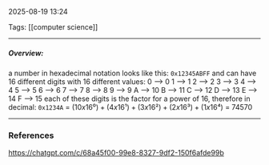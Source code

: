 2025-08-19 13:24

Tags: [[computer science]] 

------------------------------------------------
##### Overview:

a number in hexadecimal notation looks like this:
`0x12345ABFF`
and can have 16 different digits with 16 different values:
	0    -->    0
	1    -->    1
	2    -->    2
	3    -->    3
	4    -->    4
	5    -->    5
	6    -->    6
	7    -->    7
	8    -->    8
	9    -->    9
	A    -->    10
	B    -->    11
	C    -->    12
	D    -->    13
	E    -->    14
	F    -->    15
each of these digits is the factor for a power of 16, therefore in decimal: 
`0x1234A`
= $(10 x 16⁰) + (4 x 16¹) + (3 x 16²) + (2 x 16³) + (1 x 16⁴)$ = 74570





--------------------------------------------
### References
https://chatgpt.com/c/68a45f00-99e8-8327-9df2-150f6afde99b